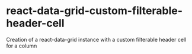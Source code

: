 # react-data-grid-custom-filterable-header-cell
Creation of a react-data-grid instance with a custom filterable header cell for a column
